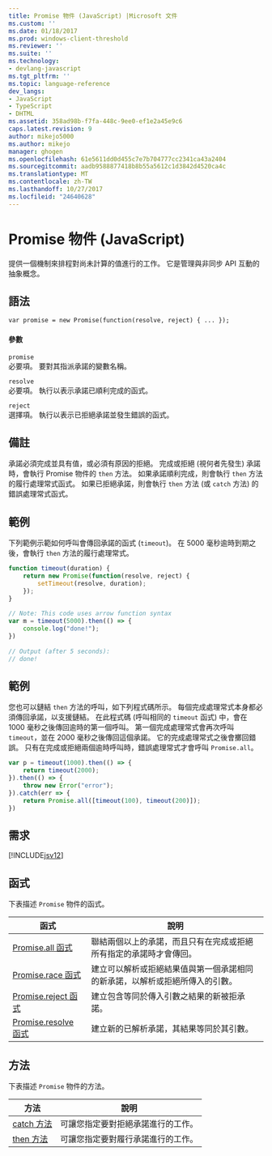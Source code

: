 ```yaml
---
title: Promise 物件 (JavaScript) |Microsoft 文件
ms.custom: ''
ms.date: 01/18/2017
ms.prod: windows-client-threshold
ms.reviewer: ''
ms.suite: ''
ms.technology:
- devlang-javascript
ms.tgt_pltfrm: ''
ms.topic: language-reference
dev_langs:
- JavaScript
- TypeScript
- DHTML
ms.assetid: 358ad98b-f7fa-448c-9ee0-ef1e2a45e9c6
caps.latest.revision: 9
author: mikejo5000
ms.author: mikejo
manager: ghogen
ms.openlocfilehash: 61e5611dd0d455c7e7b704777cc2341ca43a2404
ms.sourcegitcommit: aadb9588877418b8b55a5612c1d3842d4520ca4c
ms.translationtype: MT
ms.contentlocale: zh-TW
ms.lasthandoff: 10/27/2017
ms.locfileid: "24640628"
---
```

# <a name="promise-object-javascript"></a>Promise 物件 (JavaScript)
提供一個機制來排程對尚未計算的值進行的工作。 它是管理與非同步 API 互動的抽象概念。  
  
## <a name="syntax"></a>語法  
  
```  
var promise = new Promise(function(resolve, reject) { ... });  
```  
  
#### <a name="parameters"></a>參數  
 `promise`  
 必要項。 要對其指派承諾的變數名稱。  
  
 `resolve`  
 必要項。 執行以表示承諾已順利完成的函式。  
  
 `reject`  
 選擇項。 執行以表示已拒絕承諾並發生錯誤的函式。  
  
## <a name="remarks"></a>備註  
 承諾必須完成並具有值，或必須有原因的拒絕。 完成或拒絕 (視何者先發生) 承諾時，會執行 Promise 物件的 `then` 方法。 如果承諾順利完成，則會執行 `then` 方法的履行處理常式函式。 如果已拒絕承諾，則會執行 `then` 方法 (或 `catch` 方法) 的錯誤處理常式函式。  
  
## <a name="example"></a>範例  
 下列範例示範如何呼叫會傳回承諾的函式 (`timeout`)。 在 5000 毫秒逾時到期之後，會執行 `then` 方法的履行處理常式。  
  
```JavaScript  
function timeout(duration) {  
    return new Promise(function(resolve, reject) {  
        setTimeout(resolve, duration);  
    });  
}  
  
// Note: This code uses arrow function syntax  
var m = timeout(5000).then(() => {  
    console.log("done!");  
})  
  
// Output (after 5 seconds):  
// done!  
```  
  
## <a name="example"></a>範例  
 您也可以鏈結 `then` 方法的呼叫，如下列程式碼所示。 每個完成處理常式本身都必須傳回承諾，以支援鏈結。 在此程式碼 (呼叫相同的 `timeout` 函式) 中，會在 1000 毫秒之後傳回逾時的第一個呼叫。 第一個完成處理常式會再次呼叫 `timeout`，並在 2000 毫秒之後傳回這個承諾。 它的完成處理常式之後會擲回錯誤。 只有在完成或拒絕兩個逾時呼叫時，錯誤處理常式才會呼叫 `Promise.all`。  
  
```JavaScript  
var p = timeout(1000).then(() => {  
    return timeout(2000);  
}).then(() => {  
    throw new Error("error");  
}).catch(err => {  
    return Promise.all([timeout(100), timeout(200)]);  
})  
```  
  
## <a name="requirements"></a>需求  
 [!INCLUDE[jsv12](../../javascript/reference/includes/jsv12-md.md)]  
  
## <a name="functions"></a>函式  
 下表描述 `Promise` 物件的函式。  
  
|函式|說明|  
|--------------|-----------------|  
|[Promise.all 函式](../../javascript/reference/promise-all-function-promise.md)|聯結兩個以上的承諾，而且只有在完成或拒絕所有指定的承諾時才會傳回。|  
|[Promise.race 函式](../../javascript/reference/promise-race-function-promise.md)|建立可以解析或拒絕結果值與第一個承諾相同的新承諾，以解析或拒絕所傳入的引數。|  
|[Promise.reject 函式](../../javascript/reference/promise-reject-function-promise.md)|建立包含等同於傳入引數之結果的新被拒承諾。|  
|[Promise.resolve 函式](../../javascript/reference/promise-resolve-function-promise.md)|建立新的已解析承諾，其結果等同於其引數。|  
  
## <a name="methods"></a>方法  
 下表描述 `Promise` 物件的方法。  
  
|方法|說明|  
|------------|-----------------|  
|[catch 方法](../../javascript/reference/catch-method-promise.md)|可讓您指定要對拒絕承諾進行的工作。|  
|[then 方法](../../javascript/reference/then-method-promise.md)|可讓您指定要對履行承諾進行的工作。|